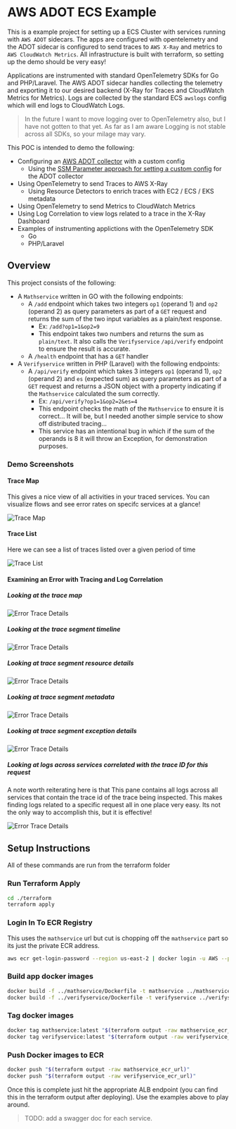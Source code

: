 # AWS ADOT ECS Example

This is a example project for setting up a ECS Cluster with services running
with `AWS ADOT` sidecars.
The apps are configured with opentelemetry and the ADOT sidecar is configured to
send traces to `AWS X-Ray` and metrics to `AWS CloudWatch Metrics`.
All infrastructure is built with terraform, so setting up the demo should be
very easy!

Applications are instrumented with standard OpenTelemetry SDKs for Go and
PHP/Laravel.
The AWS ADOT sidecar handles collecting the telemetry and exporting it to our
desired backend (X-Ray for Traces and CloudWatch Metrics for Metrics).
Logs are collected by the standard ECS `awslogs` config which will end logs to
CloudWatch Logs.

> In the future I want to move logging over to OpenTelemetry also, but I have not gotten to that yet. As far as I am aware Logging is not stable across all SDKs, so your milage may vary.

This POC is intended to demo the following:

- Configuring an
  [AWS ADOT collector](https://aws-otel.github.io/docs/introduction) with a
  custom config
  - Using the
    [SSM Parameter approach for setting a custom config](https://aws-otel.github.io/docs/setup/ecs/config-through-ssm)
    for the ADOT collector
- Using OpenTelemetry to send Traces to AWS X-Ray
  - Using Resource Detectors to enrich traces with EC2 / ECS / EKS metadata
- Using OpenTelemetry to send Metrics to CloudWatch Metrics
- Using Log Correlation to view logs related to a trace in the X-Ray Dashboard
- Examples of instrumenting applictions with the OpenTelemetry SDK
  - Go
  - PHP/Laravel

## Overview

This project consists of the following:

- A `Mathservice` written in GO with the following endpoints:
  - A `/add` endpoint which takes two integers `op1` (operand 1) and `op2`
    (operand 2) as query parameters as part of a `GET` request and returns
    the sum of the two input variables as a plain/text response.
    - Ex:
      `/add?op1=1&op2=9`
    - This endpoint takes two numbers and returns the sum as `plain/text`.
      It also calls the `Verifyservice` `/api/verify` endpoint to ensure the
      result is accurate.
  - A `/health` endpoint that has a `GET` handler
- A `Verifyservice` written in PHP (Laravel) with the following endpoints:
  - A `/api/verify` endpoint which takes 3 integers `op1` (operand 1), `op2`
    (operand 2) and `es` (expected sum) as query parameters as part of a
    `GET` request and returns a JSON object with a property indicating if
    the `Mathservice` calculated the sum correctly.
    - Ex:
      `/api/verify?op1=1&op2=2&es=4`
    - This endpoint checks the math of the `Mathservice` to ensure it is
      correct... It will be, but I needed another simple service to show
      off distributed tracing...
    - This service has an intentional bug in which if the sum of the operands is
      8 it will throw an Exception, for demonstration purposes.

### Demo Screenshots

#### Trace Map

This gives a nice view of all activities in your traced services.
You can visualize flows and see error rates on specifc services at a glance!

![Trace Map](./screenshots/Trace_Map.png "Trace Map")

#### Trace List

Here we can see a list of traces listed over a given period of time

![Trace List](./screenshots/Trace_List.png "Trace List")

#### Examining an Error with Tracing and Log Correlation

##### Looking at the trace map

![Error Trace Details](./screenshots/01_Error_Trace_Details.png "Error Trace Details")

##### Looking at the trace segment timeline

![Error Trace Details](./screenshots/02_Error_Segment_Timeline.png "Error Trace Details")

##### Looking at trace segment resource details

![Error Trace Details](./screenshots/03_Error_Segment_Timeline_Detail.png "Error Trace Details")

##### Looking at trace segment metadata

![Error Trace Details](./screenshots/04_Error_Segment_Timeline_Detail_Metadata.png "Error Trace Details")

##### Looking at trace segment exception details

![Error Trace Details](./screenshots/05_Error_Segment_Timeline_Detail_Exception.png "Error Trace Details")

##### Looking at logs across services correlated with the trace ID for this request

A note worth reiterating here is that This pane contains all logs across all
services that contain the trace id of the trace being inspected.
This makes finding logs related to a specific request all in one place very
easy.
Its not the only way to accomplish this, but it is effective!

![Error Trace Details](./screenshots/06_Error_Trace_Correlated_Logs.png "Error Trace Details")

## Setup Instructions

All of these commands are run from the terraform folder

### Run Terraform Apply

```bash
cd ./terraform
terraform apply
```

### Login In To ECR Registry

This uses the `mathservice` url but cut is chopping off the `mathservice` part
so its just the private ECR address.

```bash
aws ecr get-login-password --region us-east-2 | docker login -u AWS --password-stdin "$(terraform output -raw mathservice_ecr_url | cut -f1 -d'/')"
```

### Build app docker images

```bash
docker build -f ../mathservice/Dockerfile -t mathservice ../mathservice
docker build -f ../verifyservice/Dockerfile -t verifyservice ../verifyservice
```

### Tag docker images

```bash
docker tag mathservice:latest "$(terraform output -raw mathservice_ecr_url)"
docker tag verifyservice:latest "$(terraform output -raw verifyservice_ecr_url)"
```

### Push Docker images to ECR

```bash
docker push "$(terraform output -raw mathservice_ecr_url)"
docker push "$(terraform output -raw verifyservice_ecr_url)"
```

Once this is complete just hit the appropriate ALB endpoint (you can find this
in the terraform output after deploying).
Use the examples above to play around.

> TODO: add a swagger doc for each service.
